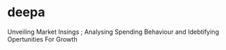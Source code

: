 # deepa
Unveiling Market Insings ; Analysing Spending Behaviour and Idebtifying Opertunities For Growth
